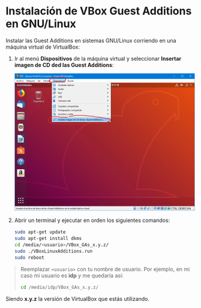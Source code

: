 # Instalación de VBox Guest Additions en GNU/Linux

Instalar las Guest Additions en sistemas GNU/Linux corriendo en una máquina virtual de VirtualBox:

1. Ir al menú **Dispositivos** de la máquina virtual y seleccionar **Insertar imagen de CD ded las Guest Additions**:

   ![](screenshot01.png)

2. Abrir un terminal y ejecutar en orden los siguientes comandos:

    ```bash
    sudo apt-get update
    sudo apt-get install dkms
    cd /media/<usuario>/VBox_GAs_x.y.z/
    sudo ./VBoxLinuxAdditions.run 
    sudo reboot
    ```

> Reemplazar `<usuario>` con tu nombre de usuario. Por ejemplo, en mi caso mi usuario es **idp** y me quedaría así:
>    ```bash
>    cd /media/idp/VBox_GAs_x.y.z/
>    ```

Siendo **x.y.z** la versión de VirtualBox que estás utilizando.

